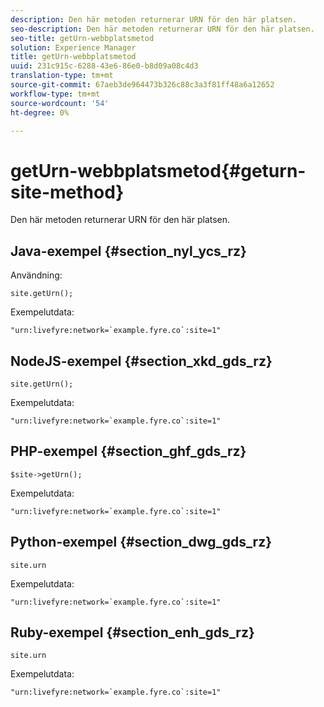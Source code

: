 ```yaml
---
description: Den här metoden returnerar URN för den här platsen.
seo-description: Den här metoden returnerar URN för den här platsen.
seo-title: getUrn-webbplatsmetod
solution: Experience Manager
title: getUrn-webbplatsmetod
uuid: 231c915c-6288-43e6-86e0-b8d09a08c4d3
translation-type: tm+mt
source-git-commit: 67aeb3de964473b326c88c3a3f81ff48a6a12652
workflow-type: tm+mt
source-wordcount: '54'
ht-degree: 0%

---
```



# getUrn-webbplatsmetod{#geturn-site-method}

Den här metoden returnerar URN för den här platsen.

## Java-exempel {#section_nyl_ycs_rz}

Användning:

```
site.getUrn();
```

Exempelutdata:

```
"urn:livefyre:network=`example.fyre.co`:site=1" 
```

## NodeJS-exempel {#section_xkd_gds_rz}

```
site.getUrn(); 
```

Exempelutdata:

```
"urn:livefyre:network=`example.fyre.co`:site=1" 
```

## PHP-exempel {#section_ghf_gds_rz}

```
$site->getUrn(); 
```

Exempelutdata:

```
"urn:livefyre:network=`example.fyre.co`:site=1" 
```

## Python-exempel {#section_dwg_gds_rz}

```
site.urn 
```

Exempelutdata:

```
"urn:livefyre:network=`example.fyre.co`:site=1" 
```

## Ruby-exempel {#section_enh_gds_rz}

```
site.urn 
```

Exempelutdata:

```
"urn:livefyre:network=`example.fyre.co`:site=1"
```

